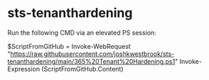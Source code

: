 # sts-tenanthardening
Run the following CMD via an elevated PS session:

$ScriptFromGitHub = Invoke-WebRequest "https://raw.githubusercontent.com/joshkwestbrook/sts-tenanthardening/main/365%20Tenant%20Hardening.ps1"
Invoke-Expression $($ScriptFromGitHub.Content)
